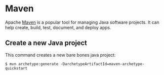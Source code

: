 # Maven

Apache [Maven](https://maven.apache.org/guides/getting-started/maven-in-five-minutes.html) is a popular tool for managing Java software projects. It can help create, build, test, document, and deploy apps.

## Create a new Java project

This command creates a new bare bones java project:

```console
$ mvn archetype:generate -DarchetypeArtifactId=maven-archetype-quickstart
```
